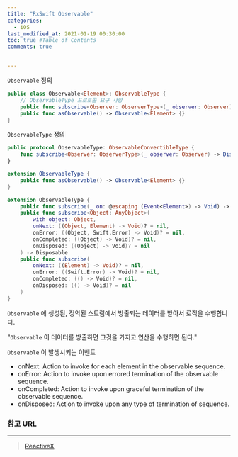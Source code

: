 ```yaml
---
title: "RxSwift Observable"
categories:
  - iOS
last_modified_at: 2021-01-19 00:30:00
toc: true #Table of Contents
comments: true


---
```


`Observable` 정의

```swift
public class Observable<Element>: ObservableType {
    // ObservableType 프로토콜 요구 사항
    public func subscribe<Observer: ObserverType>(_ observer: Observer) -> Disposable {}
    public func asObservable() -> Observable<Element> {}
}
```

`ObservableType` 정의

```swift
public protocol ObservableType: ObservableConvertibleType {
    func subscribe<Observer: ObserverType>(_ observer: Observer) -> Disposable
}

extension ObservableType {
    public func asObservable() -> Observable<Element> {}
}

extension ObservableType {
    public func subscribe(_ on: @escaping (Event<Element>) -> Void) -> Disposable
    public func subscribe<Object: AnyObject>(
        with object: Object,
        onNext: ((Object, Element) -> Void)? = nil,
        onError: ((Object, Swift.Error) -> Void)? = nil,
        onCompleted: ((Object) -> Void)? = nil,
        onDisposed: ((Object) -> Void)? = nil
    ) -> Disposable
    public func subscribe(
        onNext: ((Element) -> Void)? = nil,
        onError: ((Swift.Error) -> Void)? = nil,
        onCompleted: (() -> Void)? = nil,
        onDisposed: (() -> Void)? = nil
    )
}
```

`Observable` 에 생성된, 정의된 스트림에서 방출되는 데이터를 받아서 로직을 수행합니다.

"`Observable` 이 데이터를 방출하면 그것을 가지고 연산을 수행하면 된다."

`Observable` 이 발생시키는 이벤트

- onNext: Action to invoke for each element in the observable sequence.
- onError: Action to invoke upon errored termination of the observable sequence.
- onCompleted: Action to invoke upon graceful termination of the observable sequence.
- onDisposed: Action to invoke upon any type of termination of sequence.

### 참고 URL

---

> [ReactiveX](https://reactivex.io)

